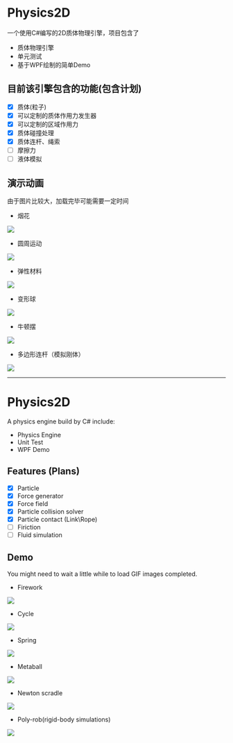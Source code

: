 Physics2D
=========

一个使用C#编写的2D质体物理引擎，项目包含了

  - 质体物理引擎
  - 单元测试
  - 基于WPF绘制的简单Demo

## 目前该引擎包含的功能(包含计划)

  - [x] 质体(粒子)
  - [x] 可以定制的质体作用力发生器
  - [x] 可以定制的区域作用力
  - [x] 质体碰撞处理
  - [x] 质体连杆、绳索
  - [ ] 摩擦力
  - [ ] 液体模拟

## 演示动画

  由于图片比较大，加载完毕可能需要一定时间

  - 烟花

![](https://github.com/Blueve/Physics2D/blob/master/Images/firework.gif)

  - 圆周运动

![](https://github.com/Blueve/Physics2D/blob/master/Images/cycle.gif)

  - 弹性材料

![](https://github.com/Blueve/Physics2D/blob/master/Images/spring.gif)
    
  - 变形球

![](https://github.com/Blueve/Physics2D/blob/master/Images/metaball.gif)

  - 牛顿摆

![](https://github.com/Blueve/Physics2D/blob/master/Images/newton_scradle.gif)

  - 多边形连杆（模拟刚体）

![](https://github.com/Blueve/Physics2D/blob/master/Images/poly_rod.gif)

---------

Physics2D
=========

A physics engine build by C# include:

  - Physics Engine
  - Unit Test
  - WPF Demo

## Features (Plans)

  - [x] Particle
  - [x] Force generator
  - [x] Force field
  - [x] Particle collision solver
  - [x] Particle contact (Link\Rope)
  - [ ] Firiction
  - [ ] Fluid simulation

## Demo

  You might need to wait a little while to load GIF images completed.

  - Firework

![](https://github.com/Blueve/Physics2D/blob/master/Images/firework.gif)

  - Cycle

![](https://github.com/Blueve/Physics2D/blob/master/Images/cycle.gif)

  - Spring

![](https://github.com/Blueve/Physics2D/blob/master/Images/spring.gif)
    
  - Metaball

![](https://github.com/Blueve/Physics2D/blob/master/Images/metaball.gif)

  - Newton scradle

![](https://github.com/Blueve/Physics2D/blob/master/Images/newton_scradle.gif)

  - Poly-rob(rigid-body simulations)

![](https://github.com/Blueve/Physics2D/blob/master/Images/poly_rod.gif)
